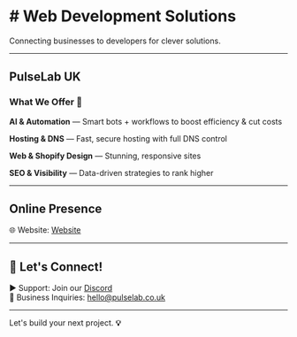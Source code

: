 # # Web Development Solutions

Connecting businesses to developers for clever solutions.

---

## PulseLab UK

### What We Offer 💼 

**AI & Automation** — Smart bots + workflows to boost efficiency & cut costs

**Hosting & DNS** — Fast, secure hosting with full DNS control 

**Web & Shopify Design** — Stunning, responsive sites

**SEO & Visibility** — Data-driven strategies to rank higher



---

## Online Presence

🌐 Website: [Website](https://pulselab.co.uk)  

---

## 📢 Let's Connect!

▶ Support: Join our [Discord](https://discord.gg/J9kVfvAYeH)  
📧 Business Inquiries: [hello@pulselab.co.uk](mailto:hello@pulseitinnovate.uk)  

---

Let's build your next project. **💡**
